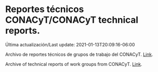 # Reportes técnicos CONACyT/CONACyT technical reports.

Última actualización/Last update: 2021-01-13T20:09:16-06:00

Archivo de reportes técnicos de grupos de trabajo del CONACyT. [Link](https://coronavirus.conacyt.mx/productos/index.html).

Archive of technical reports of work groups from CONACyT. [Link](https://coronavirus.conacyt.mx/productos/index.html).
